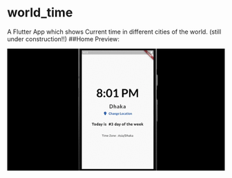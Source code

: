 # world_time

A Flutter App which shows Current time in different cities of the world.
(still under construction!!)
##Home Preview:

![](home.gif)
